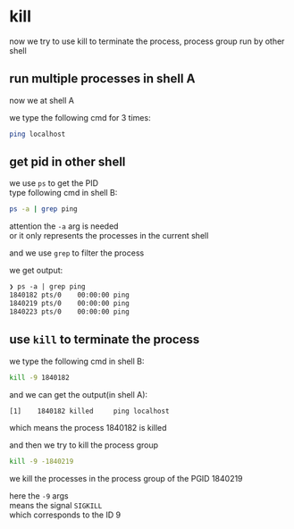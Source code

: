 # kill

now we try to use kill to terminate the process, process group run by other shell

## run multiple processes in shell A

now we at shell A  

we type the following cmd for 3 times:

```bash
ping localhost
```

## get pid in other shell

we use `ps` to get the PID  
type following cmd in shell B:  

```bash
ps -a | grep ping
```

attention the `-a` arg is needed  
or it only represents the processes in the current shell  

and we use `grep` to filter the process  

we get output:  

```txt
❯ ps -a | grep ping
1840182 pts/0    00:00:00 ping
1840219 pts/0    00:00:00 ping
1840223 pts/0    00:00:00 ping
```

## use `kill` to terminate the process

we type the following cmd in shell B:  

```bash
kill -9 1840182
```

and we can get the output(in shell A):

```txt
[1]    1840182 killed     ping localhost
```

which means the process 1840182 is killed  

and then we try to kill the process group  

```bash
kill -9 -1840219
```

we kill the processes in the process group of the PGID 1840219  

here the `-9` args  
means the signal `SIGKILL`  
which corresponds to the ID 9  
